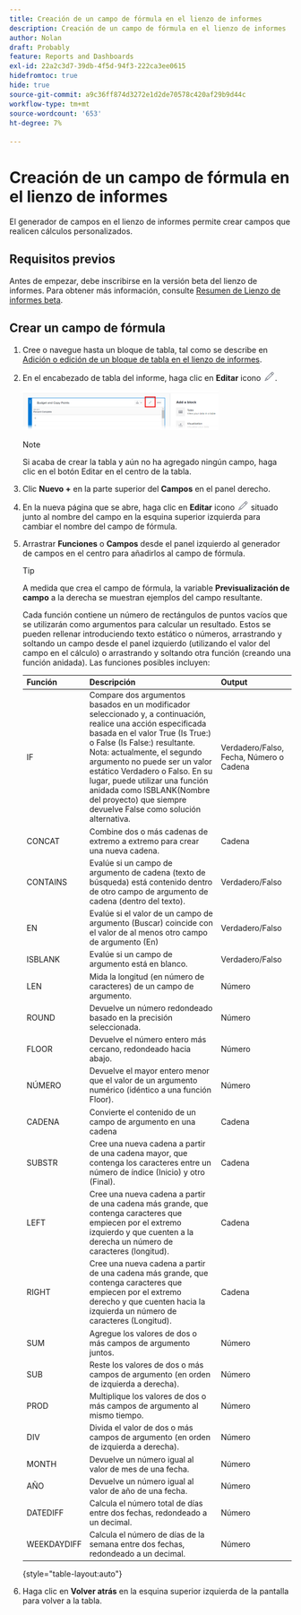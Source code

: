 ```yaml
---
title: Creación de un campo de fórmula en el lienzo de informes
description: Creación de un campo de fórmula en el lienzo de informes
author: Nolan
draft: Probably
feature: Reports and Dashboards
exl-id: 22a2c3d7-39db-4f5d-94f3-222ca3ee0615
hidefromtoc: true
hide: true
source-git-commit: a9c36ff874d3272e1d2de70578c420af29b9d44c
workflow-type: tm+mt
source-wordcount: '653'
ht-degree: 7%

---
```



# Creación de un campo de fórmula en el lienzo de informes

El generador de campos en el lienzo de informes permite crear campos que realicen cálculos personalizados.

## Requisitos previos

Antes de empezar, debe inscribirse en la versión beta del lienzo de informes. Para obtener más información, consulte [Resumen de Lienzo de informes beta](/help/quicksilver/product-announcements/betas/canvas-dashboards-beta/reporting-canvas-beta-overview.md).

## Crear un campo de fórmula

1. Cree o navegue hasta un bloque de tabla, tal como se describe en [Adición o edición de un bloque de tabla en el lienzo de informes](../../../reports-and-dashboards/reporting-canvas/table-blocks/add-or-edit-report-table.md).
1. En el encabezado de tabla del informe, haga clic en **Editar** icono ![](assets/edit-icon.png).

   ![](assets/edit-icon-table-header-350x71.png)

   >[!NOTE]
   >
   >Si acaba de crear la tabla y aún no ha agregado ningún campo, haga clic en el botón Editar en el centro de la tabla.

1. Clic **Nuevo +** en la parte superior del **Campos** en el panel derecho.
1. En la nueva página que se abre, haga clic en **Editar** icono ![](assets/edit-icon.png) situado junto al nombre del campo en la esquina superior izquierda para cambiar el nombre del campo de fórmula.
1. Arrastrar **Funciones** o **Campos** desde el panel izquierdo al generador de campos en el centro para añadirlos al campo de fórmula.


   >[!TIP]
   >
   >A medida que crea el campo de fórmula, la variable **Previsualización de campo** a la derecha se muestran ejemplos del campo resultante.

   Cada función contiene un número de rectángulos de puntos vacíos que se utilizarán como argumentos para calcular un resultado. Estos se pueden rellenar introduciendo texto estático o números, arrastrando y soltando un campo desde el panel izquierdo (utilizando el valor del campo en el cálculo) o arrastrando y soltando otra función (creando una función anidada). Las funciones posibles incluyen:

   | Función | Descripción | Output |
   |---|---|---|
   | IF | Compare dos argumentos basados en un modificador seleccionado y, a continuación, realice una acción especificada basada en el valor True (Is True:) o False (Is False:) resultante. Nota: actualmente, el segundo argumento no puede ser un valor estático Verdadero o Falso. En su lugar, puede utilizar una función anidada como ISBLANK(Nombre del proyecto) que siempre devuelve False como solución alternativa. | Verdadero/Falso, Fecha, Número o Cadena |
   | CONCAT | Combine dos o más cadenas de extremo a extremo para crear una nueva cadena. | Cadena |
   | CONTAINS | Evalúe si un campo de argumento de cadena (texto de búsqueda) está contenido dentro de otro campo de argumento de cadena (dentro del texto). | Verdadero/Falso |
   | EN | Evalúe si el valor de un campo de argumento (Buscar) coincide con el valor de al menos otro campo de argumento (En) | Verdadero/Falso |
   | ISBLANK | Evalúe si un campo de argumento está en blanco. | Verdadero/Falso |
   | LEN | Mida la longitud (en número de caracteres) de un campo de argumento. | Número |
   | ROUND | Devuelve un número redondeado basado en la precisión seleccionada. | Número |
   | FLOOR | Devuelve el número entero más cercano, redondeado hacia abajo. | Número |
   | NÚMERO | Devuelve el mayor entero menor que el valor de un argumento numérico (idéntico a una función Floor). | Número |
   | CADENA | Convierte el contenido de un campo de argumento en una cadena | Cadena |
   | SUBSTR | Cree una nueva cadena a partir de una cadena mayor, que contenga los caracteres entre un número de índice (Inicio) y otro (Final). | Cadena |
   | LEFT | Cree una nueva cadena a partir de una cadena más grande, que contenga caracteres que empiecen por el extremo izquierdo y que cuenten a la derecha un número de caracteres (longitud). | Cadena |
   | RIGHT | Cree una nueva cadena a partir de una cadena más grande, que contenga caracteres que empiecen por el extremo derecho y que cuenten hacia la izquierda un número de caracteres (Longitud). | Cadena |
   | SUM | Agregue los valores de dos o más campos de argumento juntos. | Número |
   | SUB | Reste los valores de dos o más campos de argumento (en orden de izquierda a derecha). | Número |
   | PROD | Multiplique los valores de dos o más campos de argumento al mismo tiempo. | Número |
   | DIV | Divida el valor de dos o más campos de argumento (en orden de izquierda a derecha). | Número |
   | MONTH | Devuelve un número igual al valor de mes de una fecha. | Número |
   | AÑO | Devuelve un número igual al valor de año de una fecha. | Número |
   | DATEDIFF | Calcula el número total de días entre dos fechas, redondeado a un decimal. | Número |
   | WEEKDAYDIFF | Calcula el número de días de la semana entre dos fechas, redondeado a un decimal. | Número |

   {style="table-layout:auto"}

1. Haga clic en **Volver atrás** en la esquina superior izquierda de la pantalla para volver a la tabla.

